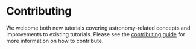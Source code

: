 # Contributing

We welcome both new tutorials covering astronomy-related concepts and improvements to existing tutorials. Please see the [contributing guide](https://learn.astropy.org/contributing) for more information on how to contribute.
